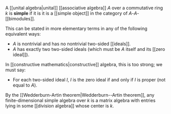 A [[unital algebra|unital]] [[associative algebra]] $A$ over a commutative ring $k$ is **simple** if it is it is a [[simple object]] in the category of $A$-$A$-[[bimodules]].

This can be stated in more elementary terms in any of the following equivalent ways:

*  $A$ is nontrivial and has no nontrivial two-sided [[ideals]].
*  $A$ has exactly two two-sided ideals (which must be $A$ itself and its [[zero ideal]]).

In [[constructive mathematics|constructive]] algebra, this is too strong; we must say:

*  For each two-sided ideal $I$, $I$ is the zero ideal if and only if $I$ is proper (not equal to $A$).

 By the [[Wedderburn-Artin theorem|Wedderburn--Artin theorem]], any finite-dimensional simple algebra over $k$ is a matrix algebra with entries lying in some [[division algebra]] whose center is $k$.